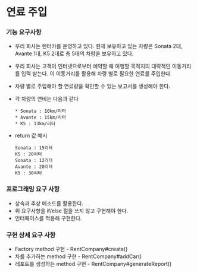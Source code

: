 # 연료 주입

### 기능 요구사항
- 우리 회사는 렌터카를 운영하고 있다. 현재 보유하고 있는 차량은 Sonata 2대, Avante 1대, K5 2대로 총 5대의 차량을 보유하고 있다.
- 우리 회사는 고객이 인터넷으로부터 예약할 때 여행할 목적지의 대략적인 이동거리를 입력 받는다. 이 이동거리를 활용해 차량 별로 필요한 연료를 주입한다.

- 차량 별로 주입해야 할 연료량을 확인할 수 있는 보고서를 생성해야 한다.
- 각 차량의 연비는 다음과 같다 
    ```text
    * Sonata : 10km/리터
    * Avante : 15km/리터
    * K5 : 13km/리터
    ```

- return 값 예시
    ```text
    Sonata : 15리터
    K5 : 20리터
    Sonata : 12리터
    Avante : 20리터
    K5 : 30리터
    ```

### 프로그래밍 요구 사항
- 상속과 추상 메소드를 활용한다.
- 위 요구사항을 if/else 절을 쓰지 않고 구현해야 한다.
- 인터페이스를 적용해 구현한다.

### 구현 상세 요구 사항
- Factory method 구현 - RentCompany#create()
- 차를 추가하는 method 구현 - RentCompany#addCar()
- 레포트를 생성하는 method 구현 - RentCompany#generateReport()